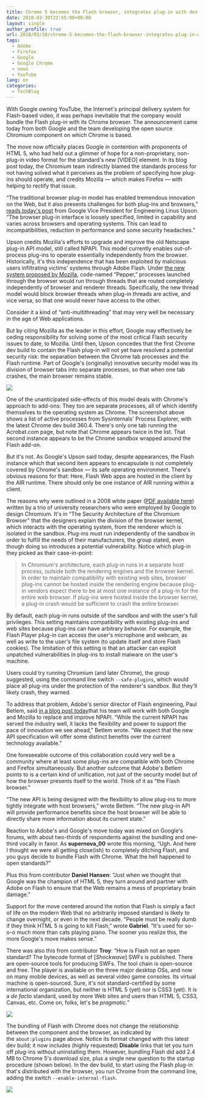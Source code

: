 ```yaml
---
title: Chrome 5 becomes the Flash browser, integrates plug-in with dev build
date: 2010-03-30T22:55:00+00:00
layout: single
author_profile: true
url: 2010/03/30/chrome-5-becomes-the-flash-browser-integrates-plug-in-with-dev-build/
tags:
  - Adobe
  - Firefox
  - Google
  - Google Chrome
  - news
  - YouTube
lang: en
categories: 
  - TechBlog
---
```

With Google owning YouTube, the Internet's principal delivery system for Flash-based video, it was perhaps inevitable that the company would bundle the Flash plug-in with its Chrome browser. The announcement came today from both Google and the team developing the open source Chromium component on which Chrome is based.

The move now officially places Google in contention with proponents of HTML 5, who had held out a glimmer of hope for a non-proprietary, non-plug-in video format for the standard's new [VIDEO] element. In its blog post today, the Chromium team indirectly blamed the standards process for not having solved what it perceives as the problem of specifying how plug-ins should operate, and credits Mozilla — which makes Firefox — with helping to rectify that issue.

“The traditional browser plug-in model has enabled tremendous innovation on the Web, but it also presents challenges for both plug-ins and browsers,” [reads today's post](http://blog.chromium.org/2010/03/bringing-improved-support-for-adobe.html) from Google Vice President for Engineering Linus Upson. “The browser plug-in interface is loosely specified, limited in capability and varies across browsers and operating systems. This can lead to incompatibilities, reduction in performance and some security headaches.”

Upson credits Mozilla's efforts to upgrade and improve the old Netscape plug-in API model, still called NPAPI. This model currently enables out-of-process plug-ins to operate essentially independently from the browser. Historically, it's this independence that has been exploited by malicious users infiltrating victims' systems through Adobe Flash. Under [the new system proposed by Mozilla](https://wiki.mozilla.org/Plugins:PlatformIndependentNPAPI#Thread_model_for_NPN_.2A_calls), code-named “Pepper,” processes launched through the browser would run through threads that are routed completely independently of browser and renderer threads. Specifically, the new thread model would block browser threads when plug-in threads are active, and vice versa, so that one would never have access to the other.

Consider it a kind of “anti-multithreading” that may very well be necessary in the age of Web applications.

But by citing Mozilla as the leader in this effort, Google may effectively be ceding responsibility for solving some of the most critical Flash security issues to date, to Mozilla. Until then, Upson concedes that the first Chrome dev build to contain the Flash plug-in will not yet have resolved a potential security risk: the separation between the Chrome tab processes and the Flash runtime. Part of Google's (originally) innovative security model was its division of browser tabs into separate processes, so that when one tab crashes, the main browser remains stable.

[![](http://3.bp.blogspot.com/_vaUVXcmC3OI/S7J4QY_8TgI/AAAAAAAABa0/imNN5b7qOTM/s400/4765.jpg)](http://3.bp.blogspot.com/_vaUVXcmC3OI/S7J4QY_8TgI/AAAAAAAABa0/imNN5b7qOTM/s1600-h/4765.jpg)

One of the unanticipated side-effects of this model deals with Chrome's approach to add-ons: They too are separate processes, all of which identify themselves to the operating system as Chrome. The screenshot above shows a list of active processes from Sysinternals' Process Explorer, with the latest Chrome dev build 360.4. There's only one tab running the Acrobat.com page, but note that Chrome appears twice in the list. That second instance appears to be the Chrome sandbox wrapped around the Flash add-on.

But it's not. As Google's Upson said today, despite appearances, the Flash instance which that second item appears to encapsulate is not completely covered by Chrome's sandbox — its safe operating environment. There's obvious reasons for that: Here, Flash Web apps are hosted in the client by the AIR runtime. There should only be one instance of AIR running within a client.

The reasons why were outlined in a 2008 white paper ([PDF available here](http://seclab.stanford.edu/websec/chromium/chromium-security-architecture.pdf)) written by a trio of university researchers who were employed by Google to design Chromium. It's in “The Security Architecture of the Chromium Browser” that the designers explain the division of the browser kernel, which interacts with the operating system, from the renderer which is isolated in the sandbox. Plug-ins must run independently of the sandbox in order to fulfill the needs of their manufacturers, the group stated, even though doing so introduces a potential vulnerability. Notice which plug-in they picked as their case-in-point:

> In Chromium's architecture, each plug-in runs in a separate host process, outside both the rendering engines and the browser kernel. In order to maintain compatibility with existing web sites, browser plug-ins cannot be hosted inside the rendering engine because plug-in vendors expect there to be at most one instance of a plug-in for the entire web browser. If plug-ins were hosted inside the browser kernel, a plug-in crash would be sufficient to crash the entire browser.

By default, each plug-in runs outside of the sandbox and with the user's full privileges. This setting maintains compatibility with existing plug-ins and web sites because plug-ins can have arbitrary behavior. For example, the Flash Player plug-in can access the user's microphone and webcam, as well as write to the user's file system (to update itself and store Flash cookies). The limitation of this setting is that an attacker can exploit unpatched vulnerabilities in plug-ins to install malware on the user's machine.

Users could try running Chromium (and later Chrome), the group suggested, using the command line switch `--safe-plugins`, which would place all plug-ins under the protection of the renderer's sandbox. But they'll likely crash, they warned.

To address that problem, Adobe's senior director of Flash engineering, Paul Betlem, said [in a blog post today](http://blogs.adobe.com/flashplayer/2010/03/improved_flash_player_support.html)that his team will work with both Google and Mozilla to replace and improve NPAPI. “While the current NPAPI has served the industry well, it lacks the flexibility and power to support the pace of innovation we see ahead,” Betlem wrote. “We expect that the new API specification will offer some distinct benefits over the current technology available.”

One foreseeable outcome of this collaboration could very well be a community where at least some plug-ins are compatible with both Chrome and Firefox simultaneously. But another outcome that Adobe's Betlem points to is a certain kind of unification, not just of the security model but of how the browser presents itself to the world. Think of it as “the Flash browser.”

“The new API is being designed with the flexibility to allow plug-ins to more tightly integrate with host browsers,” wrote Betlem. “The new plug-in API will provide performance benefits since the host browser will be able to directly share more information about its current state.”

Reaction to Adobe's and Google's move today was mixed on Google's forums, with about two-thirds of respondents against the bundling and one-third vocally in favor. As **supernova_00** wrote this morning, “Ugh. And here I thought we were all getting close(ish) to completely ditching Flash, and you guys decide to bundle Flash with Chrome. What the hell happened to open standards?”

Plus this from contributor **Daniel Hansen**: “Just when we thought that Google was the champion of HTML 5, they turn around and partner with Adobe on Flash to ensure that the Web remains a mess of proprietary brain damage.”

Support for the move centered around the notion that Flash is simply a fact of life on the modern Web that no arbitrarily imposed standard is likely to change overnight, or even in the next decade. “People must be really dumb if they think HTML 5 is going to kill Flash,” wrote **Gabriel**. “It's used for so-o-o much more than cats playing piano. The sooner you realize this, the more Google's move makes sense.”

There was also this from contributor **Troy**: “How is Flash not an open standard? The bytecode format of [_Shockwave_] SWFs is published. There are open-source tools for producing SWFs. The tool chain is open-source and free. The player is available on the three major desktop OSs, and now on many mobile devices, as well as several video game consoles. Its virtual machine is open-sourced. Sure, it's not standard-certified by some international organization, but neither is HTML 5 (yet) nor is CSS3 (yet). It is a _de facto_ standard, used by more Web sites and users than HTML 5, CSS3, Canvas, etc. Come on, folks, let's be _pragmatic_.”

[![](http://3.bp.blogspot.com/_vaUVXcmC3OI/S7J53wMOJ_I/AAAAAAAABa4/f-HkK5gD4To/s400/4766.jpg)](http://3.bp.blogspot.com/_vaUVXcmC3OI/S7J53wMOJ_I/AAAAAAAABa4/f-HkK5gD4To/s1600-h/4766.jpg)

The bundling of Flash with Chrome does not change the relationship between the component and the browser, as indicated by the `about:plugins` page above. Notice its format changed with this latest dev build; it now includes (highly requested) **Disable** links that let you turn off plug-ins without uninstalling them. However, bundling Flash did add 2.4 MB to Chrome 5's download size, plus a single new question to the startup procedure (shown below). In the dev build, to start using the Flash plug-in that's distributed with the browser, you run Chrome from the command line, adding the switch `--enable-internal-flash`.

[![](http://2.bp.blogspot.com/_vaUVXcmC3OI/S7J6A6IABSI/AAAAAAAABa8/rpe5JQcmeAM/s400/4767.jpg)](http://2.bp.blogspot.com/_vaUVXcmC3OI/S7J6A6IABSI/AAAAAAAABa8/rpe5JQcmeAM/s1600-h/4767.jpg)